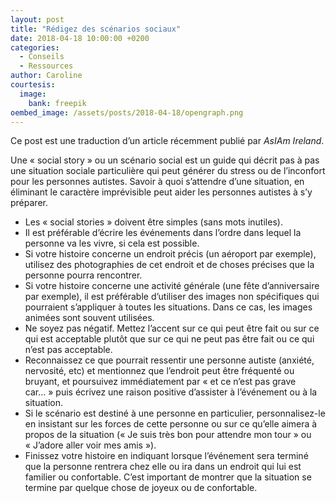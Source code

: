 ```yaml
---
layout: post
title: "Rédigez des scénarios sociaux"
date: 2018-04-18 10:00:00 +0200
categories:
  - Conseils
  - Ressources
author: Caroline
courtesis:
  image:
    bank: freepik
oembed_image: /assets/posts/2018-04-18/opengraph.png
---
```


<amp-img class="center" width="640" height="376" src="{{ site.amp_img_cache_url }}/assets/posts/2018-04-18/opengraph.png" alt="Rédigez des scénarios sociaux"></amp-img>

Ce post est une traduction d’un article récemment publié par *AsIAm Ireland*.


Une «&nbsp;social story&nbsp;» ou un scénario social est un guide qui décrit pas à pas une situation sociale particulière qui peut
générer du stress ou de l’inconfort pour les personnes autistes.
Savoir à quoi s’attendre d’une situation, en éliminant le caractère imprévisible peut aider les personnes autistes à s’y préparer.

  - Les «&nbsp;social stories&nbsp;» doivent être simples (sans mots inutiles).
  - Il est préférable d’écrire les événements dans l’ordre dans lequel la personne va les vivre, si cela est possible.
  - Si votre histoire concerne un endroit précis (un aéroport par exemple), utilisez des photographies de cet endroit et de choses précises que la personne pourra rencontrer.
  - Si votre histoire concerne une activité générale (une fête d’anniversaire par exemple), il est préférable d’utiliser des images non spécifiques qui pourraient s’appliquer à toutes les situations. Dans ce cas, les images animées sont souvent utilisées.
  - Ne soyez pas négatif. Mettez l’accent sur ce qui peut être fait ou sur ce qui est acceptable plutôt que sur ce qui ne peut pas être fait ou ce qui n’est pas acceptable.
  - Reconnaissez ce que pourrait ressentir une personne autiste (anxiété, nervosité, etc) et mentionnez que l’endroit peut être fréquenté ou bruyant, et poursuivez immédiatement par «&nbsp;et ce n’est pas grave car…&nbsp;» puis écrivez une raison positive d’assister à l’événement ou à la situation.
  - Si le scénario est destiné à une personne en particulier, personnalisez-le en insistant sur les forces de cette personne ou sur ce qu’elle aimera à propos de la situation («&nbsp;Je suis très bon pour attendre mon tour&nbsp;» ou «&nbsp;J’adore aller voir mes amis&nbsp;»).
  - Finissez votre histoire en indiquant lorsque l’événement sera terminé que la personne rentrera chez elle ou ira dans un endroit qui lui est familier ou confortable. C’est important de montrer que la situation se termine par quelque chose de joyeux ou de confortable.

